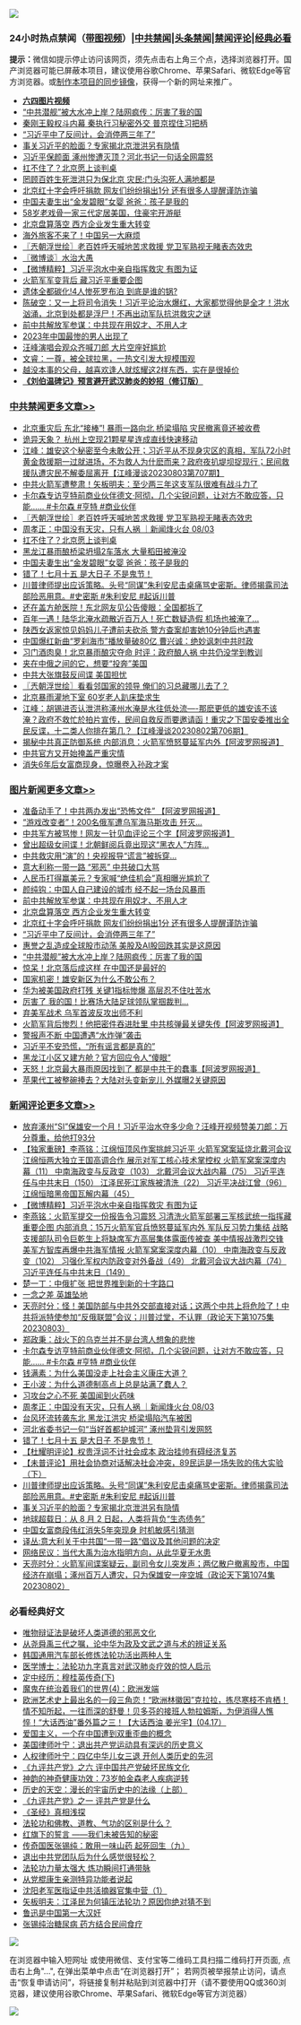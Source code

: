 ![](https://raw.githubusercontent.com/jsvpn/jsproxy/dev/64photo/fqnews-qr.jpg)

<div id="tt">
<h3>24小时热点禁闻（<a href="https://aaa.v2dns.tk/?QAjUl=BgRp5UNKRn&T5Vk=fPVH&Q59Ab=WxGE" target="_blank">带图视频</a>）|<a href="#%E4%B8%AD%E5%85%B1%E7%A6%81%E9%97%BB%E6%9B%B4%E5%A4%9A%E6%96%87%E7%AB%A0">中共禁闻</a>|<a href="#%E5%9B%BE%E7%89%87%E6%96%B0%E9%97%BB%E6%9B%B4%E5%A4%9A%E6%96%87%E7%AB%A0">头条禁闻</a>|<a href="#%E6%96%B0%E9%97%BB%E8%AF%84%E8%AE%BA%E6%9B%B4%E5%A4%9A%E6%96%87%E7%AB%A0">禁闻评论|<a href="#%E5%BF%85%E7%9C%8B%E7%BB%8F%E5%85%B8%E5%A5%BD%E6%96%87">经典必看</a></h3>
<div><b>提示：</b>微信如提示停止访问该网页，须先点击右上角三个点，选择浏览器打开。国产浏览器可能已屏蔽本项目，建议使用谷歌Chrome、苹果Safari、微软Edge等官方浏览器。或<a href="%E5%88%B6%E4%BD%9Cgit%E7%A6%81%E9%97%BB%E9%95%9C%E5%83%8F.md">制作本项目的同步镜像</a>，获得一个新的网址来推广。</div>
<ul>
<li><b><a href="http://d2.v2rss.gq/64.mp4" target="_blank">六四图片视频</a></b></li>
<li><a href="/topimagenews/20230803/1915525.md">“中共潜舰”被大水冲上岸？陆网疯传：厉害了我的国</a></li>
<li><a href="/ccpdope/20230803/1915571.md">秦刚王毅权斗内幕 秦执行习秘密外交 普京捏住习把柄</a></li>
<li><a href="/topimagenews/20230804/1915672.md">“习近平中了反间计，会消停两三年了”</a></li>
<li><a href="/comments/20230803/1915551.md">事关习近平的脸面？专家揭北京泄洪另有隐情</a></li>
<li><a href="/baitai/20230803/1915602.md">习近平保颜面 涿州惨遭灭顶？河北书记一句话全网震怒</a></li>
<li><a href="/cbnews/20230804/1915673.md">扛不住了？北京愿上谈判桌</a></li>
<li><a href="/ccpdope/20230804/1915648.md">罔顾百姓生死泄洪只为保北京 灾民:门头沟死人满地都是</a></li>
<li><a href="/topimagenews/20230804/1915691.md">北京红十字会呼吁捐款 网友们纷纷捐出1分 还有很多人提醒谨防诈骗</a></li>
<li><a href="/cbnews/20230803/1915607.md">中国夫妻生出“金发碧眼”女婴 爸爸：孩子是我的</a></li>
<li><a href="/yule/20230804/1915687.md">58岁老戏骨一家三代定居美国，住豪宅开游艇</a></li>
<li><a href="/topimagenews/20230804/1915739.md">北京盘算落空 西方企业发生重大转变</a></li>
<li><a href="/headline/20230804/1915698.md">海外旅客不来了！中国另一大麻烦</a></li>
<li><a href="/cbnews/20230804/1915814.md">〖兲朝浮世绘〗老百姓呼天喊地苦求救援 党卫军熟视无睹表态效忠</a></li>
<li><a href="/ssgc/20230804/1915735.md">〖微博谈〗水治大愚</a></li>
<li><a href="/comments/20230804/1915845.md">【微博精粹】习近平泡水中亲自指挥救灾 有图为证</a></li>
<li><a href="/baitai/20230803/1915560.md">火箭军军变背后 藏习近平重要企图</a></li>
<li><a href="/cnnews/20230804/1915679.md">遗体全都碳化!4人惨死罗布泊 到底是谁的锅?</a></li>
<li><a href="/sohnews/20230803/1915538.md">陈破空：又一上将司令消失！习近平论治水爆红，大家都觉得他是全才！洪水汹涌，北京到处都是浮尸！不再出动军队抗洪救灾之谜</a></li>
<li><a href="/topimagenews/20230804/1915748.md">前中共解放军参谋：中共现在用奴才、不用人才</a></li>
<li><a href="/cnnews/20230804/1915683.md">2023年中国最惨的男人出现了</a></li>
<li><a href="/yule/20230804/1915762.md">汪峰演唱会观众齐喊刀郎 大片空座好尴尬</a></li>
<li><a href="/sohnews/20230803/1915540.md">文睿：一尊，被全球拉黑，一热文引发大规模围观</a></li>
<li><a href="/lifebaike/20230804/1915752.md">越没本事的父母，越喜欢逢人就炫耀这2样东西，实在是很掉价</a></li>
<li><b><a href="/comments/20200207/1272816.md" target="_blank">《刘伯温碑记》预言避开武汉肺炎的妙招（修订版）</a></b></li>
</ul>
</div>

<div class="catlist">
<h3><a href="/cbnews/" target="_blank">中共禁闻</a><span><a href="/cbnews/" target="_blank" rel="nofollow">更多文章>></a></span></h3>
<ul>
<li><a href="/cbnews/20230804/1915893.md" target="_blank">北京重灾后 东北“接棒”! 暴雨一路向北 桥梁塌陷 灾民撤离竟还被收费</a></li>
<li><a href="/cbnews/20230804/1915883.md" target="_blank">诡异天象？ 杭州上空现21颗星星连成直线快速移动</a></li>
<li><a href="/cbnews/20230804/1915861.md" target="_blank">江峰：雄安这个秘密至今未敢公开；习近平从不现身灾区的真相，军队72小时黄金救援期一过就进场，不为救人为什麽而来？政府夜扒堤坝捉现行；民间救援队遭灾民不解委屈离开【江峰漫谈20230803第707期】</a></li>
<li><a href="/cbnews/20230804/1915834.md" target="_blank">中共火箭军遭整肃！矢板明夫：至少两三年这支军队很难有战斗力了</a></li>
<li><a href="/comments/20230804/1915815.md" target="_blank">卡尔森专访亨特前商业伙伴德文·阿彻，几个尖锐问题，让对方不敢应答，只能…… #卡尔森 #亨特 #商业伙伴</a></li>
<li><a href="/cbnews/20230804/1915814.md" target="_blank">〖兲朝浮世绘〗老百姓呼天喊地苦求救援 党卫军熟视无睹表态效忠</a></li>
<li><a href="/comments/20230804/1915737.md" target="_blank">周孝正：中国没有天灾，只有人祸 ｜新闻烽火台 08/03</a></li>
<li><a href="/cbnews/20230804/1915673.md" target="_blank">扛不住了？北京愿上谈判桌</a></li>
<li><a href="/cbnews/20230804/1915650.md" target="_blank">黑龙江暴雨酿桥梁坍塌2车落水 大量稻田被淹没</a></li>
<li><a href="/cbnews/20230803/1915607.md" target="_blank">中国夫妻生出“金发碧眼”女婴 爸爸：孩子是我的</a></li>
<li><a href="/comments/20230803/1915598.md" target="_blank">错了！七月十五 是大日子 不是鬼节！</a></li>
<li><a href="/comments/20230803/1915556.md" target="_blank">川普律师提出应诉策略。头号“同谋”朱利安尼击桌痛骂史密斯。律师揭露司法部险恶用意。#史密斯 #朱利安尼 #起诉川普</a></li>
<li><a href="/cbnews/20230803/1915508.md" target="_blank">还在盖方舱医院！东北网友见公告傻眼：全国都拆了</a></li>
<li><a href="/cbnews/20230803/1915479.md" target="_blank">百年一遇！陆华北淹水疏散近百万人！死亡数疑造假 机场也被淹了&#8230;</a></li>
<li><a href="/cbnews/20230803/1915478.md" target="_blank">陕西女返家惊见妈妈儿子遭前夫砍杀 警方查案却害她10分钟后也遇害</a></li>
<li><a href="/cbnews/20230803/1915467.md" target="_blank">中国爆红新曲“罗刹海市”播放量破80亿 曹兴诚：绝妙讽刺中共时政</a></li>
<li><a href="/cbnews/20230803/1915466.md" target="_blank">习门酒肉臭！北京暴雨酿灾夺命 时评：政府酿人祸 中共仍没学到教训</a></li>
<li><a href="/cbnews/20230803/1915448.md" target="_blank">夹在中俄之间的它，想要“投奔”美国</a></li>
<li><a href="/cbnews/20230803/1915447.md" target="_blank">中共大张旗鼓反间谍 美国担忧</a></li>
<li><a href="/cbnews/20230803/1915433.md" target="_blank">〖兲朝浮世绘〗看看邻国家的领导 俺们的习总藏哪儿去了？</a></li>
<li><a href="/cbnews/20230803/1915416.md" target="_blank">北京暴雨灌地下室 60岁老人趴床垫求生</a></li>
<li><a href="/cbnews/20230803/1915402.md" target="_blank">江峰：胡锡进否认泄洪称涿州水淹是水往低处流&#8212;-那麽更低的雄安该不该淹？政府不救忙於拍片宣传，民间自救反而要邀请函！重灾之下国安委推出全民反谍，十二类人你排在第几？【江峰漫谈20230802第706期】</a></li>
<li><a href="/cbnews/20230803/1915365.md" target="_blank">揭秘中共真正防御系统 内部消息：火箭军愤怒蔓延军内外【阿波罗网报道】</a></li>
<li><a href="/cbnews/20230803/1915364.md" target="_blank">中共官方又开始掩盖严重灾情</a></li>
<li><a href="/cbnews/20230803/1915352.md" target="_blank">消失6年后女富商现身，惊曝卷入孙政才案</a></li>

</ul>
</div>
<div class="catlist">
<h3><a href="/topimagenews/" target="_blank">图片新闻</a><span><a href="/topimagenews/" target="_blank" rel="nofollow">更多文章>></a></span></h3>
<ul>
<li><a href="/topimagenews/20230804/1915920.md" target="_blank">准备动手了！中共两办发出“恐怖文件” 【阿波罗网报道】</a></li>
<li><a href="/topimagenews/20230804/1915882.md" target="_blank">“游戏改变者”！200名俄军遭乌军海马斯攻击 歼灭…</a></li>
<li><a href="/topimagenews/20230804/1915881.md" target="_blank">中共军方被骂惨！网友一针见血评论三个字【阿波罗网报道】</a></li>
<li><a href="/topimagenews/20230804/1915872.md" target="_blank">曾出超级女间谍！北朝鲜阅兵竟出现这“黑衣人”方阵…</a></li>
<li><a href="/topimagenews/20230804/1915863.md" target="_blank">中共救灾用“演”的！央视报导“谎言”被拆穿…</a></li>
<li><a href="/topimagenews/20230804/1915857.md" target="_blank">意大利称一带一路 “邪恶” 中共破口大骂</a></li>
<li><a href="/topimagenews/20230804/1915843.md" target="_blank">人民币打得赢美元？专家喊“绝佳机会”真相曝光尴尬了</a></li>
<li><a href="/topimagenews/20230804/1915799.md" target="_blank">颜纯钩：中国人自己建设的城市 经不起一场台风暴雨</a></li>
<li><a href="/topimagenews/20230804/1915748.md" target="_blank">前中共解放军参谋：中共现在用奴才、不用人才</a></li>
<li><a href="/topimagenews/20230804/1915739.md" target="_blank">北京盘算落空 西方企业发生重大转变</a></li>
<li><a href="/topimagenews/20230804/1915691.md" target="_blank">北京红十字会呼吁捐款 网友们纷纷捐出1分 还有很多人提醒谨防诈骗</a></li>
<li><a href="/topimagenews/20230804/1915672.md" target="_blank">“习近平中了反间计，会消停两三年了”</a></li>
<li><a href="/topimagenews/20230804/1915614.md" target="_blank">惠誉之乱造成全球股市动荡 美股及AI股回跌其实是这原因</a></li>
<li><a href="/topimagenews/20230803/1915525.md" target="_blank">“中共潜舰”被大水冲上岸？陆网疯传：厉害了我的国</a></li>
<li><a href="/topimagenews/20230803/1915455.md" target="_blank">惊呆！北京落后成这样 在中国还是最好的</a></li>
<li><a href="/topimagenews/20230803/1915454.md" target="_blank">国家机密！雄安新区为什么不敢公布？</a></li>
<li><a href="/topimagenews/20230803/1915453.md" target="_blank">华为被美国政府打残 关键1指标惨爆 高层忍不住吐苦水</a></li>
<li><a href="/topimagenews/20230803/1915446.md" target="_blank">厉害了 我的国！比赛场大陆足球领队掌掴裁判…</a></li>
<li><a href="/topimagenews/20230803/1915437.md" target="_blank">弃美军战术 乌军首波反攻出师不利</a></li>
<li><a href="/topimagenews/20230803/1915415.md" target="_blank">火箭军背后惨烈！他把密件吞进肚里 中共核弹最关键失传【阿波罗网报道】</a></li>
<li><a href="/topimagenews/20230803/1915358.md" target="_blank">警报声不断 中国遭遇“水炸弹”袭击</a></li>
<li><a href="/topimagenews/20230803/1915296.md" target="_blank">习近平不安恐慌，“所有谣言都是真的”</a></li>
<li><a href="/topimagenews/20230803/1915295.md" target="_blank">黑龙江小区又建方舱？官方回应令人“傻眼”</a></li>
<li><a href="/topimagenews/20230802/1915116.md" target="_blank">天怒！北京最大暴雨原因找到了 都是中共干的蠢事【阿波罗网报道】</a></li>
<li><a href="/topimagenews/20230802/1915087.md" target="_blank">苹果代工被整碗捧去？大陆对头变新宠儿 外媒曝2关键原因</a></li>

</ul>
</div>
<div class="catlist">
<h3><a href="/comments/" target="_blank">新闻评论</a><span><a href="/comments/" target="_blank" rel="nofollow">更多文章>></a></span></h3>
<ul>
<li><a href="/comments/20230804/1915856.md" target="_blank">放弃涿州“SI”保雄安一个月！习近平治水夺多少命？汪峰开视频赞美刀郎：万分尊重，给他打93分</a></li>
<li><a href="/comments/20230804/1915850.md" target="_blank">【独家重磅】李燕铭：江绵恒顶风作案挑衅习近平 火箭军窝案延烧北戴河会议 江绵恒两大独立王国高调合作 展示对军工核心技术掌控权 火箭军窝案深度内幕（11） 中南海政变与反政变（103） 北戴河会议大战内幕（75） 习近平连任与中共末日（150） 江泽民死江家族被清洗（22） 习近平决战江曾（96） 江绵恒暗黑帝国瓦解内幕（45）</a></li>
<li><a href="/comments/20230804/1915845.md" target="_blank">【微博精粹】习近平泡水中亲自指挥救灾 有图为证</a></li>
<li><a href="/comments/20230804/1915833.md" target="_blank">李燕铭：火箭军提交一份报告令习震怒 习清洗火箭军部署三军核武统一指挥藏重要企图 内部消息：15万火箭军官兵愤怒蔓延军内外 军队反习势力集结 战略支援部队司令巨乾生上将缺席军方高层集体露面传被查 美中情报战激烈交锋 美军方智库再爆中共海军情报 火箭军窝案深度内幕（10） 中南海政变与反政变（102） 习强化军权内防政变对外备战（49） 北戴河会议大战内幕（74） 习近平连任与中共末日（149）</a></li>
<li><a href="/comments/20230804/1915827.md" target="_blank">楚一丁：中俄扩张 把世界推到新的十字路口</a></li>
<li><a href="/comments/20230804/1915826.md" target="_blank">一念之差 英雄坠地</a></li>
<li><a href="/comments/20230804/1915822.md" target="_blank">天亮时分：怪！美国防部与中共外交部直接对话；这两个中共上将危险了！中共将派特使参加“反俄联盟”会议；川普过堂，不认罪（政论天下第1075集 20230803）</a></li>
<li><a href="/comments/20230804/1915816.md" target="_blank">郑政秉：战火下的乌克兰并不是台湾人想象的悲惨</a></li>
<li><a href="/comments/20230804/1915815.md" target="_blank">卡尔森专访亨特前商业伙伴德文·阿彻，几个尖锐问题，让对方不敢应答，只能…… #卡尔森 #亨特 #商业伙伴</a></li>
<li><a href="/comments/20230804/1915806.md" target="_blank">钱满素：为什么美国没走上社会主义康庄大道？</a></li>
<li><a href="/comments/20230804/1915805.md" target="_blank">王小波：为什么道德制高点上总是站满了蠢人？</a></li>
<li><a href="/comments/20230804/1915750.md" target="_blank">习攻台之心不死 美国闻到火药味</a></li>
<li><a href="/comments/20230804/1915737.md" target="_blank">周孝正：中国没有天灾，只有人祸 ｜新闻烽火台 08/03</a></li>
<li><a href="/comments/20230803/1915600.md" target="_blank">台风环流转袭东北 黑龙江洪灾 桥梁塌陷汽车被困</a></li>
<li><a href="/comments/20230803/1915599.md" target="_blank">河北省委书记一句“当好首都护城河” 涿州垫背引发网怒</a></li>
<li><a href="/comments/20230803/1915598.md" target="_blank">错了！七月十五 是大日子 不是鬼节！</a></li>
<li><a href="/comments/20230803/1915584.md" target="_blank">【杜耀明评论】权贵浮词不计社会成本 政治挂帅有碍经济复苏</a></li>
<li><a href="/comments/20230803/1915559.md" target="_blank">【未普评论】用社会协商对话解决社会冲突，89民运是一场失败的伟大实验（下）</a></li>
<li><a href="/comments/20230803/1915556.md" target="_blank">川普律师提出应诉策略。头号“同谋”朱利安尼击桌痛骂史密斯。律师揭露司法部险恶用意。#史密斯 #朱利安尼 #起诉川普</a></li>
<li><a href="/comments/20230803/1915551.md" target="_blank">事关习近平的脸面？专家揭北京泄洪另有隐情</a></li>
<li><a href="/comments/20230803/1915550.md" target="_blank">地球超载日：从 8 月 2 日起，人类将背负“生态债务”</a></li>
<li><a href="/comments/20230803/1915549.md" target="_blank">中国女富商段伟红消失5年突现身 时机敏感引猜测</a></li>
<li><a href="/comments/20230803/1915418.md" target="_blank">译丛:意大利关于中共国“一带一路“倡议及其他问题的决定</a></li>
<li><a href="/comments/20230803/1915408.md" target="_blank">网络民议：当代大禹为治水指明方向，从此华夏无水患</a></li>
<li><a href="/comments/20230803/1915403.md" target="_blank">天亮时分：火箭军间谍案疑云，副司令女儿突发声；两亿散户撤离股市，中国经济在崩塌；涿州百万人遭灾，只为保雄安一座空城（政论天下第1074集 20230802）</a></li>

</ul>
</div>

<div class="catlist">
<h3>必看经典好文</h3>
<ul>
<li><a href="/cbnews/20170130/651555.md" target="_blank">唯物辩证法是破坏人类道德的邪恶文化</a></li>
<li><a href="/tculture/20180501/935934.md" target="_blank">从尧舜禹三代之嘱，论中华为政及文武之道与术的辨证关系</a></li>
<li><a href="/cbnews/20220922/1787482.md" target="_blank">韩国通用汽车部长修炼法轮功活出两种人生</a></li>
<li><a href="/comments/20200820/1382989.md" target="_blank">医学博士：法轮功九字真言对武汉肺炎疗效的惊人启示</a></li>
<li><a href="/tculture/xiulian/20151108/468739.md" target="_blank">定中经历：穆桂英传奇(下)</a></li>
<li><a href="/topimagenews/20180522/946266.md" target="_blank">魔鬼在统治着我们的世界(4)：欧洲发端</a></li>
<li><a href="/bannedvideo/20210418/1528557.md" target="_blank">欧洲艺术史上最出名的一段三角恋！“欧洲林徽因”克拉拉，拣尽寒枝不肯栖！情不知所起，一往而深的舒曼！贝多芬的接班人勃拉姆斯，为伊消得人憔悴！“大话西油”番外篇之三！【大话西油 姜光宇】(04.17）</a></li>
<li><a href="/comments/20210802/1598599.md" target="_blank">爱国主义，一个在中国遭到双重歪曲的概念</a></li>
<li><a href="/cnnews/20210819/1609201.md" target="_blank">美国律师叶宁：退出共产党运动具有深远的历史意义</a></li>
<li><a href="/bannedvideo/20220806/1768296.md" target="_blank">人权律师叶宁：四亿中华儿女三退 开创人类历史的先河</a></li>
<li><a href="/bookonline/20131116/201050.md" target="_blank">《九评共产党》之六 评中国共产党破坏民族文化</a></li>
<li><a href="/comments/20220315/1705037.md" target="_blank">神韵的神奇健康功效：73岁帕金森老人疾病逆转</a></li>
<li><a href="/tculture/20121025/73065.md" target="_blank">历史的天空：漫长的宇宙历史中的法缘（上部）</a></li>
<li><a href="/bookonline/20131116/201056.md" target="_blank">《九评共产党》之一 评共产党是什么</a></li>
<li><a href="/tculture/20201113/1430493.md" target="_blank">《圣经》真相浅探</a></li>
<li><a href="/comments/20220329/1711172.md" target="_blank">法轮功和佛教、道教、气功的区别是什么？</a></li>
<li><a href="/comments/20221219/1825441.md" target="_blank">红旗下的誓言 ——我们未被告知的秘密</a></li>
<li><a href="/comments/20220214/1691990.md" target="_blank">传奇国医张锡纯：敢用一味山药 起死回生（九）</a></li>
<li><a href="/comments/20220806/1768236.md" target="_blank">退出中共党团队后为什么感觉很轻松？</a></li>
<li><a href="/cbnews/20200816/1381005.md" target="_blank">法轮功力量太强大 炼功瞬间打通带脉</a></li>
<li><a href="/comments/20210720/1516768.md" target="_blank">从党棍康生亲测特异功能者说起</a></li>
<li><a href="/comments/20221222/1826754.md" target="_blank">沈阳老军医指证中共活摘器官集中营（1）</a></li>
<li><a href="/comments/20220531/1739728.md" target="_blank">矢板明夫：江泽民为何镇压法轮功？原因你绝对猜不到</a></li>
<li><a href="/cnnews/20210213/1486568.md" target="_blank">鲁迅是中国第一大汉奸</a></li>
<li><a href="/comments/20230430/1878187.md" target="_blank">张锡纯治糖尿病 药方结合民间食疗</a></li>

</ul>
</div>

![](https://raw.githubusercontent.com/jsvpn/jsproxy/dev/64photo/fqnews-qr.jpg)

在浏览器中输入短网址 或使用微信、支付宝等二维码工具扫描二维码打开页面, 点击右上角"...", 在弹出菜单中点击“在浏览器打开”； 若网页被举报禁止访问，请点击“恢复申请访问”，将链接复制并粘贴到浏览器中打开（请不要使用QQ或360浏览器，建议使用谷歌Chrome、苹果Safari、微软Edge等官方浏览器）

![](https://raw.githubusercontent.com/jsvpn/jsproxy/dev/64photo/wx.jpg)